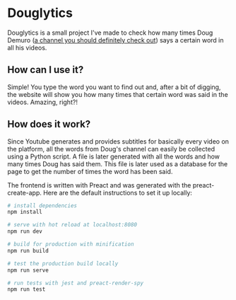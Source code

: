 # Douglytics

Douglytics is a small project I've made to check how many times Doug Demuro ([a channel you should definitely check out](https://www.youtube.com/channel/UCsqjHFMB_JYTaEnf_vmTNqg)) says a certain word in all his videos.

## How can I use it?

Simple! You type the word you want to find out and, after a bit of digging, the website will show you how many times that certain word was said in the videos. Amazing, right?!

## How does it work?

Since Youtube generates and provides subtitles for basically every video on the platform, all the words from Doug's channel can easily be collected using a Python script. A file is later generated with all the words and how many times Doug has said them. This file is later used as a database for the page to get the number of times the word has been said.

The frontend is written with Preact and was generated with the preact-create-app. Here are the default instructions to set it up locally:
``` bash
# install dependencies
npm install

# serve with hot reload at localhost:8080
npm run dev

# build for production with minification
npm run build

# test the production build locally
npm run serve

# run tests with jest and preact-render-spy 
npm run test
```